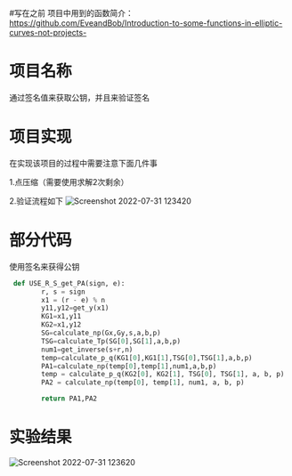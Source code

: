 #写在之前
项目中用到的函数简介：https://github.com/EveandBob/Introduction-to-some-functions-in-elliptic-curves-not-projects-

# 项目名称
通过签名值来获取公钥，并且来验证签名

# 项目实现
在实现该项目的过程中需要注意下面几件事

1.点压缩（需要使用求解2次剩余）

2.验证流程如下
![Screenshot 2022-07-31 123420](https://user-images.githubusercontent.com/104854836/182010280-b0183732-43c2-4153-ab46-e76d284a8118.jpg)

# 部分代码
使用签名来获得公钥
```python
 def USE_R_S_get_PA(sign, e):
        r, s = sign
        x1 = (r - e) % n
        y11,y12=get_y(x1)
        KG1=x1,y11
        KG2=x1,y12
        SG=calculate_np(Gx,Gy,s,a,b,p)
        TSG=calculate_Tp(SG[0],SG[1],a,b,p)
        num1=get_inverse(s+r,n)
        temp=calculate_p_q(KG1[0],KG1[1],TSG[0],TSG[1],a,b,p)
        PA1=calculate_np(temp[0],temp[1],num1,a,b,p)
        temp = calculate_p_q(KG2[0], KG2[1], TSG[0], TSG[1], a, b, p)
        PA2 = calculate_np(temp[0], temp[1], num1, a, b, p)

        return PA1,PA2
```

# 实验结果
![Screenshot 2022-07-31 123620](https://user-images.githubusercontent.com/104854836/182010306-398241a4-07a2-434f-8ed9-5cfece31e0e6.jpg)
